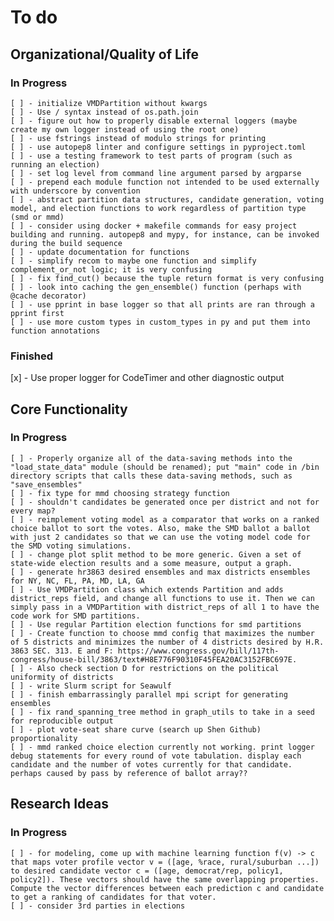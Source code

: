 # To do
## Organizational/Quality of Life
### In Progress
    [ ] - initialize VMDPartition without kwargs
    [ ] - Use / syntax instead of os.path.join
    [ ] - figure out how to properly disable external loggers (maybe create my own logger instead of using the root one)
    [ ] - use fstrings instead of modulo strings for printing
    [ ] - use autopep8 linter and configure settings in pyproject.toml
    [ ] - use a testing framework to test parts of program (such as running an election)
    [ ] - set log level from command line argument parsed by argparse
    [ ] - prepend each module function not intended to be used externally with underscore by convention
    [ ] - abstract partition data structures, candidate generation, voting model, and election functions to work regardless of partition type (smd or mmd)
    [ ] - consider using docker + makefile commands for easy project building and running. autopep8 and mypy, for instance, can be invoked during the build sequence
    [ ] - update documentation for functions 
    [ ] - simplify recom to maybe one function and simplify complement_or_not logic; it is very confusing
    [ ] - fix find_cut() because the tuple return format is very confusing
    [ ] - look into caching the gen_ensemble() function (perhaps with @cache decorator)
    [ ] - use pprint in base logger so that all prints are ran through a pprint first
    [ ] - use more custom types in custom_types in py and put them into function annotations
### Finished
[x] - Use proper logger for CodeTimer and other diagnostic output

## Core Functionality
### In Progress
    [ ] - Properly organize all of the data-saving methods into the "load_state_data" module (should be renamed); put "main" code in /bin directory scripts that calls these data-saving methods, such as "save_ensembles"
    [ ] - fix type for mmd choosing strategy function
    [ ] - shouldn't candidates be generated once per district and not for every map?
    [ ] - reimplement voting model as a comparator that works on a ranked choice ballot to sort the votes. Also, make the SMD ballot a ballot with just 2 candidates so that we can use the voting model code for the SMD voting simulations.
    [ ] - change plot split method to be more generic. Given a set of state-wide election results and a some measure, output a graph.
    [ ] - generate hr3863 desired ensembles and max districts ensembles for NY, NC, FL, PA, MD, LA, GA
    [ ] - Use VMDPartition class which extends Partition and adds district_reps field, and change all functions to use it. Then we can simply pass in a VMDPartition with district_reps of all 1 to have the code work for SMD partitions.
    [ ] - Use regular Partition election functions for smd partitions 
    [ ] - Create function to choose mmd config that maximizes the number of 5 districts and minimizes the number of 4 districts desired by H.R. 3863 SEC. 313. E and F: https://www.congress.gov/bill/117th-congress/house-bill/3863/text#H8E776F90310F45FEA20AC3152FBC697E. 
    [ ] - Also check section D for restrictions on the political uniformity of districts
    [ ] - write Slurm script for Seawulf
    [ ] - finish embarrassingly parallel mpi script for generating ensembles
    [ ] - fix rand_spanning_tree method in graph_utils to take in a seed for reproducible output
    [ ] - plot vote-seat share curve (search up Shen Github) proportionality
    [ ] - mmd ranked choice election currently not working. print logger debug statements for every round of vote tabulation. display each candidate and the number of votes currently for that candidate. perhaps caused by pass by reference of ballot array??

## Research Ideas
### In Progress
    [ ] - for modeling, come up with machine learning function f(v) -> c that maps voter profile vector v = ([age, %race, rural/suburban ...]) to desired candidate vector c = ([age, democrat/rep, policy1, policy2]). These vectors should have the same overlapping properties. Compute the vector differences between each prediction c and candidate to get a ranking of candidates for that voter.
    [ ] - consider 3rd parties in elections